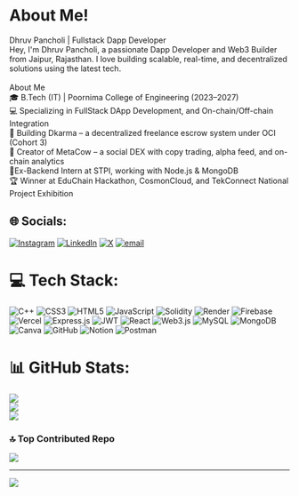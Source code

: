 # About Me!
Dhruv Pancholi | Fullstack Dapp Developer<br>Hey, I'm Dhruv Pancholi, a passionate Dapp Developer and Web3 Builder from Jaipur, Rajasthan. I love building scalable, real-time, and decentralized solutions using the latest tech.<br><br> About Me<br>🎓 B.Tech (IT) | Poornima College of Engineering (2023–2027)<br>💻 Specializing in FullStack  DApp Development, and On-chain/Off-chain Integration<br>🧱 Building Dkarma – a decentralized freelance escrow system under OCI (Cohort 3)<br>🦄 Creator of MetaCow – a social DEX with copy trading, alpha feed, and on-chain analytics<br>🏢Ex-Backend Intern at STPI, working with Node.js & MongoDB<br>🏆 Winner at EduChain Hackathon, CosmonCloud, and TekConnect National Project Exhibition


## 🌐 Socials:
[![Instagram](https://img.shields.io/badge/Instagram-%23E4405F.svg?logo=Instagram&logoColor=white)](https://instagram.com/dhruv_panch0li) [![LinkedIn](https://img.shields.io/badge/LinkedIn-%230077B5.svg?logo=linkedin&logoColor=white)](https://www.linkedin.com/in/dhruv-pancholi-222704250/) [![X](https://img.shields.io/badge/X-black.svg?logo=X&logoColor=white)](https://x.com/DHRUVPANCH3701) [![email](https://img.shields.io/badge/Email-D14836?logo=gmail&logoColor=white)](mailto:dpancholi.pp123@gmail.com) 

# 💻 Tech Stack:
![C++](https://img.shields.io/badge/c++-%2300599C.svg?style=for-the-badge&logo=c%2B%2B&logoColor=white) ![CSS3](https://img.shields.io/badge/css3-%231572B6.svg?style=for-the-badge&logo=css3&logoColor=white) ![HTML5](https://img.shields.io/badge/html5-%23E34F26.svg?style=for-the-badge&logo=html5&logoColor=white) ![JavaScript](https://img.shields.io/badge/javascript-%23323330.svg?style=for-the-badge&logo=javascript&logoColor=%23F7DF1E) ![Solidity](https://img.shields.io/badge/Solidity-%23363636.svg?style=for-the-badge&logo=solidity&logoColor=white) ![Render](https://img.shields.io/badge/Render-%46E3B7.svg?style=for-the-badge&logo=render&logoColor=white) ![Firebase](https://img.shields.io/badge/firebase-%23039BE5.svg?style=for-the-badge&logo=firebase) ![Vercel](https://img.shields.io/badge/vercel-%23000000.svg?style=for-the-badge&logo=vercel&logoColor=white) ![Express.js](https://img.shields.io/badge/express.js-%23404d59.svg?style=for-the-badge&logo=express&logoColor=%2361DAFB) ![JWT](https://img.shields.io/badge/JWT-black?style=for-the-badge&logo=JSON%20web%20tokens) ![React](https://img.shields.io/badge/react-%2320232a.svg?style=for-the-badge&logo=react&logoColor=%2361DAFB) ![Web3.js](https://img.shields.io/badge/web3.js-F16822?style=for-the-badge&logo=web3.js&logoColor=white) ![MySQL](https://img.shields.io/badge/mysql-4479A1.svg?style=for-the-badge&logo=mysql&logoColor=white) ![MongoDB](https://img.shields.io/badge/MongoDB-%234ea94b.svg?style=for-the-badge&logo=mongodb&logoColor=white) ![Canva](https://img.shields.io/badge/Canva-%2300C4CC.svg?style=for-the-badge&logo=Canva&logoColor=white) ![GitHub](https://img.shields.io/badge/github-%23121011.svg?style=for-the-badge&logo=github&logoColor=white) ![Notion](https://img.shields.io/badge/Notion-%23000000.svg?style=for-the-badge&logo=notion&logoColor=white) ![Postman](https://img.shields.io/badge/Postman-FF6C37?style=for-the-badge&logo=postman&logoColor=white)
# 📊 GitHub Stats:
![](https://github-readme-stats.vercel.app/api?username=dhruv457457&theme=dark&hide_border=false&include_all_commits=true&count_private=true)<br/>
![](https://nirzak-streak-stats.vercel.app/?user=dhruv457457&theme=dark&hide_border=false)<br/>
![](https://github-readme-stats.vercel.app/api/top-langs/?username=dhruv457457&theme=dark&hide_border=false&include_all_commits=true&count_private=true&layout=compact)

### 🔝 Top Contributed Repo
![](https://github-contributor-stats.vercel.app/api?username=dhruv457457&limit=5&theme=dark&combine_all_yearly_contributions=true)

---
[![](https://visitcount.itsvg.in/api?id=dhruv457457&icon=0&color=0)](https://visitcount.itsvg.in)

<!-- Proudly created with GPRM ( https://gprm.itsvg.in ) -->
